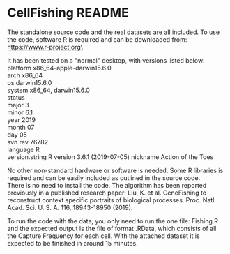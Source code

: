 # CellFishing README


The standalone source code and the real datasets are all included.
To use the code, software R is required and can be downloaded from: https://www.r-project.org\

It has been tested on a "normal" desktop, with versions listed below:
            platform       x86_64-apple-darwin15.6.0   
            arch           x86_64                     
            os             darwin15.6.0               
            system         x86_64, darwin15.6.0       
            status                                    
            major          3                          
            minor          6.1                        
            year           2019                       
            month          07                          
            day            05                          
            svn rev        76782                       
            language       R                           
            version.string R version 3.6.1 (2019-07-05)
            nickname       Action of the Toes

No other non-standard hardware or software is needed. Some R libraries is required and can be easily included as outlined in the source code.\
There is no need to install the code. The algorithm has been reported previously in a published research paper: 
Liu, K. et al. GeneFishing to reconstruct context specific portraits of biological processes. Proc. Natl. Acad. Sci. U. S. A. 116, 18943-18950 (2019).

To run the code with the data, you only need to run the one file: Fishing.R and the expected output is the file of format .RData, which consists of all the Capture Frequency for each cell. With the attached dataset it is expected to be finished in around 15 minutes.
